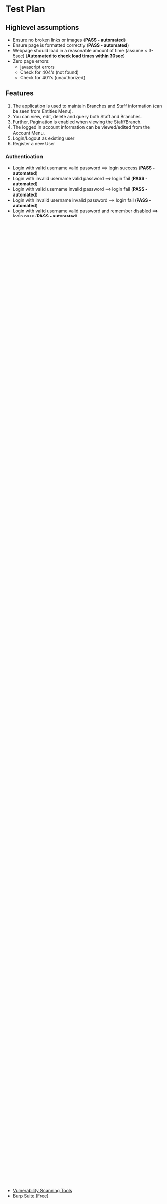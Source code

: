 Test Plan
=========

##  Highlevel assumptions

* Ensure no broken links or images (**PASS - automated**)
* Ensure page is formatted correctly (**PASS - automated**)
* Webpage should load in a reasonable amount of time (assume < 3-5sec) (**Automated to check load times within 30sec**)
* Zero page errors:
	* javascript errors
	* Check for 404's (not found)
	* Check for 401's (unauthorized)

## Features

1. The application is used to maintain Branches and Staff information (can be seen from Entities Menu). 
2. You can view, edit, delete and query both Staff and Branches. 
3. Further, Pagination is enabled when viewing the Staff/Branch. 
4. The logged in account information can be viewed/edited from the Account Menu. 
5. Login/Logout as existing user
6. Register a new User

### Authentication

* Login with valid username valid password ==> login success (**PASS - automated**)
* Login with invalid username valid password ==> login fail (**PASS - automated**)
* Login with valid username invalid password ==> login fail (**PASS - automated**)
* Login with invalid username invalid password ==> login fail (**PASS - automated**)
* Login with valid username valid password and remember disabled ==> login pass (**PASS - automated**)
* Login with javascript alert as username == login fail and no alert
* Login with javascript alert as password ==> login fail
* Repeated failed logins ==> user should be locked eventually (**FAIL - manual**)

### Account Registration

* Register a valid account (**FAIL** - automated)
* Attempt to Register an existing account (**SKIPPED**)
* Check that all fields are required:
	* Missing login (**PASS**)
	* Missing email (**PASS**)
	* Missing password (**PASS**)
	* Missing password confirmation (**PASS**)
* Test password strength
	* What is minimum length? (5 characters) (**PASS**)
	* Are there enforced policies like multi-case, #'s, and special characters? (No) (**PASS**)
	* Dictionary words acceptable? (Yes)
* XSS checks
* Email validation checks (**PASS**)
* Check passwords match (**PASS**)

### Account Management

* User can change first name
* User can change last name
* User can change email
* User can change language
* User can change password

### Staff and Branches

* Staff
	* Creation of Staff
	* View of a Staff
	* Edit of a Staff
	* Listing of all Staff
	* Delete a Staff
* Branches
	* Creation of a Branch
	* View of a Branch
	* Edit of a Branch
	* Listing of all Branches
	* Deletion of a Branch (with Staff)
	* Deletion of a Branch (without Staff)

## Session Management

* User can view different account sessions (**PASS**)
* User can remove account sessions (**PASS**)

## Compatibility Testing

There are several OS/Browser combinations to consider when devising a compatibility matrix. The first is to identify:

1. Who are our users/customers and what do they typically use?
2. What are the most popular browsers?
3. Are there security vulnerabilities in certain browsers that we would want to avoid?
4. Are there specific dependencies that are necessary for the application to function?

As a first step, we typically identify the most popular OS/browsers today: 

[https://www.sitepoint.com/browser-trends-january-2016-12-month-review/](https://www.sitepoint.com/browser-trends-january-2016-12-month-review/)

With the rise of mobile devices, it might also be good to consider mobile support; however, this may be out-of-scope for a minimum-viable-product.

Here is quickly put together OS/Browser support matrix:

|            | OSX | Windows10 |
| ---------- | --- | --------- |
| Firefox 50 |  X  |    X      |
| Chrome 54  |  X  |    X      |
| Safari     |  X  |           |
| IE 11      |     |    X      |
| IE 10      |     |    X      |

Testing priorities would be:

1. OSX/Chrome - **PASS**
2. Windows10/IE11
3. OSX/Firefox - **PASS**
4. Windows10/Chrome
5. Windows10/Firefox

To test out these various combinations we could strategize and do this all internally using the following tools:

- Docker
- VM images

Another approach is to leverage an OS/Device farm, and point the Selenium tests against their infrastructure. There may be a networking issue that needs to be resolved in order for the farm to successfully communicate with a testing environment.

## l10n/i18n

This looks to be out-of-scope for this project. The current and only configured language is English. What would be good to test is Japanese/Chinese as well as German. These 2-3 languages will allow us to verify the following:

1. Support for UTF-8 encoded characters like Chinese/Japanese
2. Verify page aesthetics with both shorter texts, and more problematic are longer texts typically found in German words.

## Performance/Load/Longevity

This is out-of-scope for this project. However, there are a couple of tools that can be used for creating load on the app:

1. [The Grinder](http://grinder.sourceforge.net/) - A jython based load testing tool. Offers integration with Jenkins
3. [JMeter](http://jmeter.apache.org/) - A full featured load testing tool. Offers integration with Jenkins
2. [Apache Bench](http://httpd.apache.org/docs/2.4/programs/ab.html) - A very simple command-line tool to generate load

What will be necessary before embarking on doing any type of performance/load/longevity tests of the app are the following:

1. Understanding of the deployment of the application in production. Other system/service dependencies that would impact behavior and performance.
2. Hardware of application to be installed on. This should be the recommendation for how it would be deployed in production.
3. Monitoring tools
	* **jconsole** - for monitoring Java application
	* **jstat** - allows you to view/record Java stats like the various garbage collection in Java
	* **dstat** - allows you to view/record system resources
4. Some target requirements such as I expect a single instance of Gurukula in production should be able to handle 1000 concurrent user connections.

### Apache Benche

This project contains an example performance test using both `Apache Bench` and `Grinder`. To execute a basic `Apache Bench` test:

	make test.load.ab

You can specify `CONCURRENCY` (default: 10) and `REQUESTS` (default: 100) arguments to change the load profile. Example:

	make test.load.ab CONCURRENCY=30 REQUESTS=500
	
## Grinder

The project contains a [Mavenized Grinder](https://github.com/gradeawarrior/mavenized-grinder) version that makes it simple to execute install/configure/execute a load test via `maven`.

To execute a basic `Grinder` test:

	make test.load.grinder
	
_**NOTE:** The above load generations tools are configured to hit the homepage of Gurukula app. There are more parameters that can be modified like the URL to load test. Please open the `Makefile` for a full list of configurable parameters_

## Security

This is generally out-of-scope, but a basic set of security testing was done against the app. Some recommendations on some tools that could be plugged into the project:

* [Vulnerability Scanning Tools](https://www.owasp.org/index.php/Category:Vulnerability_Scanning_Tools)
* [Burp Suite (Free)](http://www.portswigger.net/)